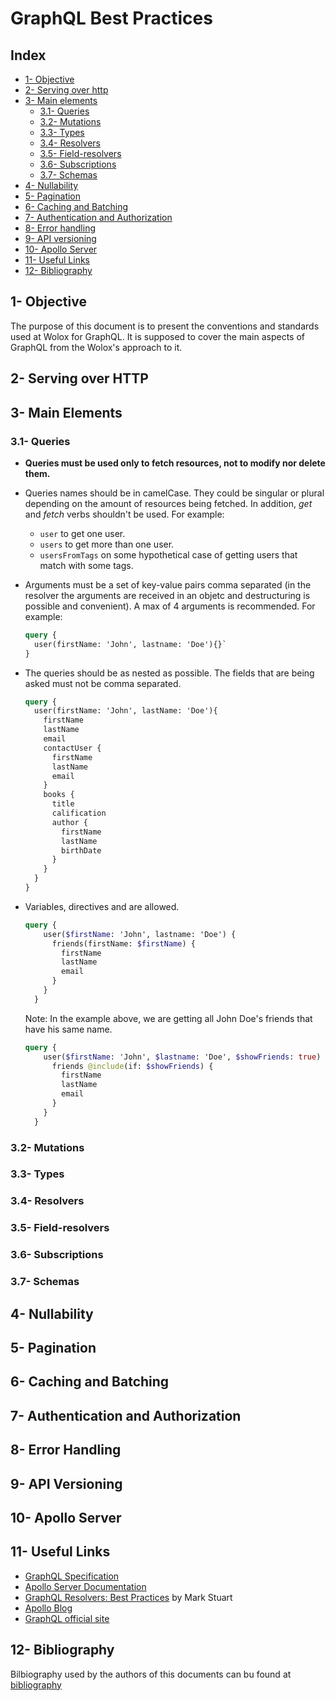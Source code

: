 # GraphQL Best Practices

## Index

- [1- Objective](#objective)
- [2- Serving over http](#http)
- [3- Main elements](#mainElements)
  - [3.1- Queries](#queries)
  - [3.2- Mutations](#mutations)
  - [3.3- Types](#types)
  - [3.4- Resolvers](#resolvers)
  - [3.5- Field-resolvers](#fieldResolvers)
  - [3.6- Subscriptions](#subscriptions)
  - [3.7- Schemas](#schemas)
- [4- Nullability](#nullability)
- [5- Pagination](#pagination)
- [6- Caching and Batching](#cachingAndBatching)
- [7- Authentication and Authorization](#auth)
- [8- Error handling](#errorHandling)
- [9- API versioning](#versioning)
- [10- Apollo Server](#apolloServer)
- [11- Useful Links](#links)
- [12- Bibliography](#bibliography)

## 1- Objective <a name="objective"></a>

The purpose of this document is to present the conventions and standards used at Wolox for GraphQL. It is supposed to cover the main aspects of GraphQL from the Wolox's approach to it.

## 2- Serving over HTTP <a name="http"></a>

## 3- Main Elements <a name="mainElements"></a>

### 3.1- Queries <a name="queries"></a>

- **Queries must be used only to fetch resources, not to modify nor delete them.**
- Queries names should be in camelCase. They could be singular or plural depending on the amount of resources being fetched. In addition, _get_ and _fetch_ verbs shouldn't be used. For example:
  - `user` to get one user.
  - `users` to get more than one user.
  - `usersFromTags` on some hypothetical case of getting users that match with some tags.

- Arguments must be a set of key-value pairs comma separated (in the resolver the arguments are received in an objetc and destructuring is possible and convenient). A max of 4 arguments is recommended. For example:

  ```graphql
  query {
    user(firstName: 'John', lastname: 'Doe'){}`
  }
  ```

- The queries should be as nested as possible. The fields that are being asked must not be comma separated.

  ```graphql
  query {
    user(firstName: 'John', lastName: 'Doe'){
      firstName
      lastName
      email
      contactUser {
        firstName
        lastName
        email
      }
      books {
        title
        calification
        author {
          firstName
          lastName
          birthDate
        }
      }
    }
  }
  ```

- Variables, directives and  are allowed.

  ```graphql
  query {
      user($firstName: 'John', lastname: 'Doe') {
        friends(firstName: $firstName) {
          firstName
          lastName
          email
        }
      }
    }
  ```

  Note: In the example above, we are getting all John Doe's friends that have his same name.

  ```graphql
  query {
      user($firstName: 'John', $lastname: 'Doe', $showFriends: true) {
        friends @include(if: $showFriends) {
          firstName
          lastName
          email
        }
      }
    }
  ```

### 3.2- Mutations <a name="mutations"></a>

### 3.3- Types <a name="types"></a>

### 3.4- Resolvers <a name="resolvers"></a>

### 3.5- Field-resolvers <a name="fieldResolvers"></a>

### 3.6- Subscriptions <a name="subscriptions"></a>

### 3.7- Schemas <a name="schemas"></a>

## 4- Nullability <a name="nullability"></a>

## 5- Pagination <a name="pagination"></a>

## 6- Caching and Batching <a name="cachingAndBatching"></a>

## 7- Authentication and Authorization <a name="auth"></a>

## 8- Error Handling <a name="errorHandling"></a>

## 9- API Versioning <a name="versioning"></a>

## 10- Apollo Server <a name="apolloServer"></a>

## 11- Useful Links <a name="links"></a>

- [GraphQL Specification](https://spec.graphql.org/)
- [Apollo Server Documentation](https://www.apollographql.com/docs/apollo-server/)
- [GraphQL Resolvers: Best Practices](https://medium.com/paypal-engineering/graphql-resolvers-best-practices-cd36fdbcef55) by Mark Stuart
- [Apollo Blog](https://blog.apollographql.com/)
- [GraphQL official site](https://graphql.org)

## 12- Bibliography <a name="bibliography"></a>

Bilbiography used by the authors of this documents can bu found at [bibliography](./bibliography.md)
